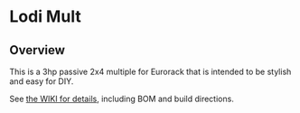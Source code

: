 # Lodi Mult
## Overview
This is a 3hp passive 2x4 multiple for Eurorack that is intended to be stylish and easy for DIY. 

See [the WIKI for details](https://github.com/NorthCoastModularCollective/Mult/wiki), including BOM and build directions.



